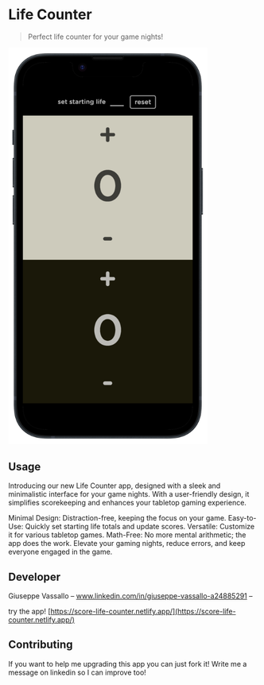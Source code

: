 # Life Counter
> Perfect life counter for your game nights!

<img src="assets/img/screenshot.png" width="400px" >

## Usage

Introducing our new Life Counter app, designed with a sleek and minimalistic interface for your game nights. With a user-friendly design, it simplifies scorekeeping and enhances your tabletop gaming experience.

Minimal Design: Distraction-free, keeping the focus on your game.
Easy-to-Use: Quickly set starting life totals and update scores.
Versatile: Customize it for various tabletop games.
Math-Free: No more mental arithmetic; the app does the work.
Elevate your gaming nights, reduce errors, and keep everyone engaged in the game.

## Developer

Giuseppe Vassallo – www.linkedin.com/in/giuseppe-vassallo-a24885291 –

try the app! [https://score-life-counter.netlify.app/](https://score-life-counter.netlify.app/)

## Contributing

If you want to help me upgrading this app you can just fork it! Write me a message on linkedin so I can improve too!
